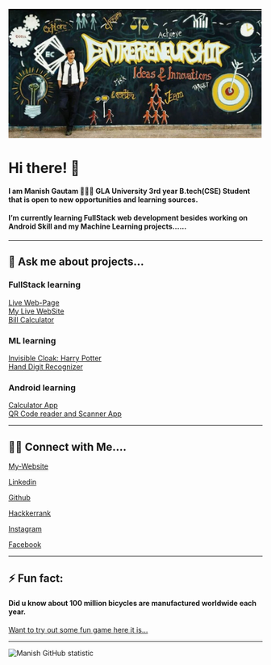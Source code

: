 [![MastHead](https://raw.githubusercontent.com/manishgautam30/manishgautam30/master/mast.JPG)](https://manishgautam30.github.io/Manish_Gautam/)

# Hi there! 👋

#### I am Manish Gautam 🙋🏻‍♂️ GLA University 3rd year B.tech(CSE) Student that is open to new opportunities and learning sources.

#### I’m currently learning FullStack web development besides working on Android Skill and my Machine Learning projects...... 


<hr>

## 💬 Ask me about projects... 

### FullStack learning
[Live Web-Page ](https://manishgautam30.github.io/FullStack_2020) <br>
[My Live WebSite ](https://manishgautam30.github.io/Manish_Gautam) <br>
[Bill Calculator ](https://manishgautam30.github.io/Bill_Calculator)



### ML learning
[Invisible Cloak: Harry Potter](https://github.com/manishgautam30/invisible_cloak)<br>
[Hand Digit Recognizer](https://github.com/manishgautam30/ML_handwritten_digit_recognizer)

### Android learning
[Calculator App](https://github.com/manishgautam30/Calculator_app)<br>
[QR Code reader and Scanner App](https://github.com/manishgautam30/Instant_QR)

<hr>

## 🤝🏻 Connect with Me.... 

[My-Website](https://manishgautam30.github.io/Manish_Gautam)

[Linkedin](https://www.linkedin.com/in/manishgautam30/)

[Github](https://www.github.com/manishgautam30/)

[Hackkerrank](https://www.hackerrank.com/_181500366/)

[Instagram](https://www.instagram.com/manish_gautam_30/)

[Facebook](https://www.facebook.com/manish30gautam)

<hr>

## ⚡ Fun fact:
#### Did u know about 100 million bicycles are manufactured worldwide each year. 


[Want to try out some fun game here it is...](https://manishgautam30.github.io/BiKer_game)


<hr>


![Manish GitHub statistic](https://github-readme-stats.vercel.app/api?username=manishgautam30&show_icons=true)

<!--
**manishgautam30/manishgautam30** is a ✨ _special_ ✨ repository because its `README.md` (this file) appears on your GitHub profile.

Here are some ideas to get you started:

- 🔭 I’m currently working on ...
- 🌱 I’m currently learning ...
- 👯 I’m looking to collaborate on ...
- 🤔 I’m looking for help with ...
- 💬 Ask me about ...
- 📫 How to reach me: ...
- 😄 Pronouns: ...
- ⚡ Fun fact: ...
-->
